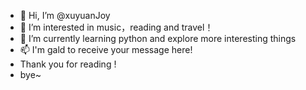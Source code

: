 
<!---
xuyuanJoy/xuyuanJoy is a ✨ special ✨ repository because its `README.md` (this file) appears on your GitHub profile.
You can click the Preview link to take a look at your changes.
--->
- 👋 Hi, I’m @xuyuanJoy
- 👀 I’m interested in music，reading and travel！
- 🌱 I’m currently learning python and explore more interesting things
- 📫 I'm gald to receive your message here! 
- Thank you for reading !
- bye~
